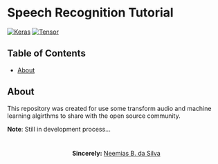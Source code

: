 # Speech Recognition Tutorial

[![Keras](https://img.shields.io/pypi/format/Keras)](https://travis-ci.org/keras-team/keras)
[![Tensor](https://img.shields.io/badge/api-reference-blue.svg)](https://www.tensorflow.org/api_docs/)

## Table of Contents


- [About](##about)

## About

This repository was created for use some transform audio and machine learning algirthms to share with the open source community.

**Note**: Still in development process...

#

<p align="center"><b>Sincerely:</b> <a href="https://github.com/neemiasbsilva">Neemias B. da Silva</a></p>

#